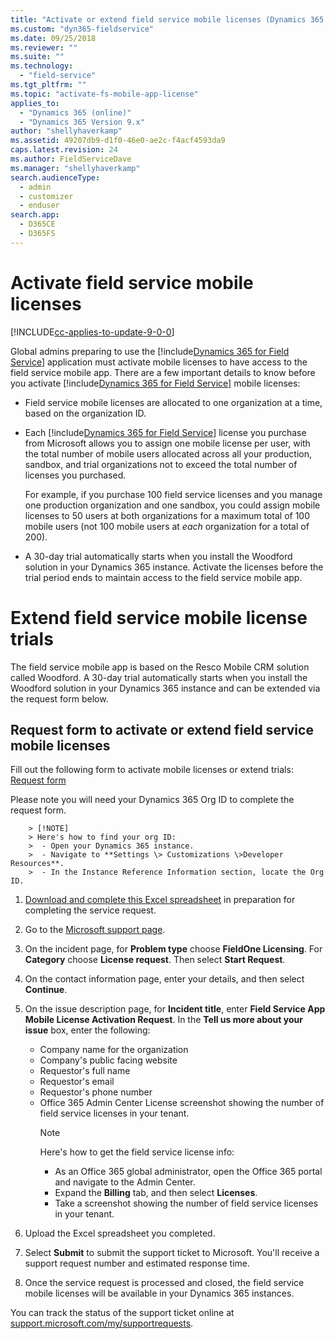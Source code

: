```yaml
---
title: "Activate or extend field service mobile licenses (Dynamics 365 for Field Service) | MicrosoftDocs"
ms.custom: "dyn365-fieldservice"
ms.date: 09/25/2018
ms.reviewer: ""
ms.suite: ""
ms.technology: 
  - "field-service"
ms.tgt_pltfrm: ""
ms.topic: "activate-fs-mobile-app-license"
applies_to: 
  - "Dynamics 365 (online)"
  - "Dynamics 365 Version 9.x"
author: "shellyhaverkamp"
ms.assetid: 49207db9-d1f0-46e0-ae2c-f4acf4593da9
caps.latest.revision: 24
ms.author: FieldServiceDave
ms.manager: "shellyhaverkamp"
search.audienceType: 
  - admin
  - customizer
  - enduser
search.app: 
  - D365CE
  - D365FS
---
```


# Activate field service mobile licenses 

[!INCLUDE[cc-applies-to-update-9-0-0](../includes/cc_applies_to_update_9_0_0.md)]

Global admins preparing to use the [!include[Dynamics 365 for Field Service](../includes/pn-dyn-365-field-service.md)] application must activate mobile licenses to have access to the field service mobile app. There are a few important details to know before you activate [!include[Dynamics 365 for Field Service](../includes/pn-dyn-365-field-service.md)] mobile licenses:

- Field service mobile licenses are allocated to one organization at a time, based on the organization ID.

- Each [!include[Dynamics 365 for Field Service](../includes/pn-dyn-365-field-service.md)] license you purchase from Microsoft allows you to assign one mobile license per user, with the total number of mobile users allocated across all your production, sandbox, and trial organizations not to exceed the total number of licenses you purchased. 

    For example, if you purchase 100 field service licenses and you manage one production organization and one sandbox, you could assign mobile licenses to 50 users at both organizations for a maximum total of 100 mobile users (not 100 mobile users at *each* organization for a total of 200).

- A 30-day trial automatically starts when you install the Woodford solution in your Dynamics 365 instance. Activate the licenses before the trial period ends to maintain access to the field service mobile app. 

# Extend field service mobile license trials 

The field service mobile app is based on the Resco Mobile CRM solution called Woodford. A 30-day trial automatically starts when you install the Woodford solution in your Dynamics 365 instance and can be extended via the request form below.


## Request form to activate or extend field service mobile licenses

Fill out the following form to activate mobile licenses or extend trials: [Request form](https://forms.office.com/Pages/ResponsePage.aspx?id=v4j5cvGGr0GRqy180BHbR_qdDvPY821Ojv3lrQCnA7JUNEVaR01JNFNIMDNOME8xNlBWMEVFSUhEQS4u)

Please note you will need your Dynamics 365 Org ID to complete the request form.

        > [!NOTE]
        > Here's how to find your org ID:
        >  - Open your Dynamics 365 instance.
        >  - Navigate to **Settings \> Customizations \>Developer Resources**.
        >  - In the Instance Reference Information section, locate the Org ID.


1. [Download and complete this Excel spreadsheet](http://download.microsoft.com/download/D/7/3/D73699AE-EB42-49DF-8E71-F741D2FB5B95/Field%20service%20mobile%20app%20license%20allocation%20form.xlsx) in preparation for completing the service request. 

2. Go to the [Microsoft support page](https://go.microsoft.com/fwlink/?linkid=854120). 

3. On the incident page, for **Problem type** choose **FieldOne Licensing**. For **Category** choose **License request**. Then select **Start Request**.

4. On the contact information page, enter your details, and then select **Continue**.

5. On the issue description page, for **Incident title**, enter **Field Service App Mobile License Activation Request**. In the **Tell us more about your issue** box, enter the following:

    -   Company name for the organization
    -   Company's public facing website
    -   Requestor's full name
    -   Requestor's email
    -   Requestor's phone number
    -   Office 365 Admin Center License screenshot showing the number of field service licenses in your tenant. 
        > [!NOTE] 
        > Here's how to get the field service license info:
        >  - As an Office 365 global administrator, open the Office 365 portal and navigate to the Admin Center.
        >  - Expand the **Billing** tab, and then select **Licenses**.
        >  - Take a screenshot showing the number of field service licenses in your tenant.

    

6. Upload the Excel spreadsheet you completed.

7. Select **Submit** to submit the support ticket to Microsoft. You'll receive a support request number and estimated response time.

8. Once the service request is processed and closed, the field service mobile licenses will be available in your Dynamics 365 instances.
        
You can track the status of the support ticket online at [support.microsoft.com/my/supportrequests](https://support.microsoft.com/my/supportrequests). 
